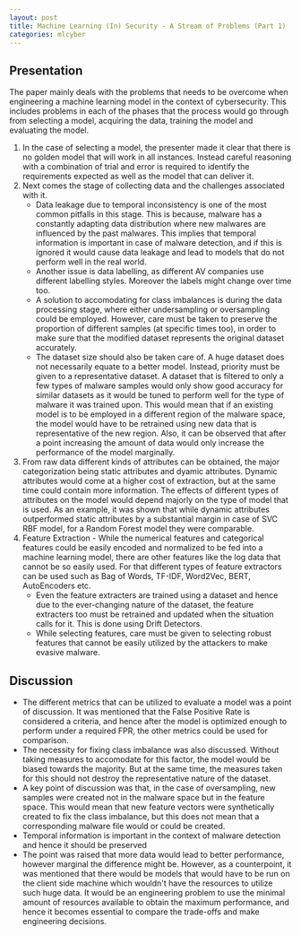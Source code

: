 ```yaml
---
layout: post
title: Machine Learning (In) Security - A Stream of Problems (Part 1)
categories: mlcyber
---
```


## Presentation
The paper mainly deals with the problems that needs to be overcome when engineering a machine learning model in the context of cybersecurity. This includes problems in each of the phases that the process would go through from selecting a model, acquiring the data, training the model and evaluating the model. 

1. In the case of selecting a model, the presenter made it clear that there is no golden model that will work in all instances. Instead careful reasoning with a combination of trial and error is required to identify the requirements expected as well as the model that can deliver it.  
2. Next comes the stage of collecting data and the challenges associated with it. 
	* Data leakage due to temporal inconsistency is one of the most common pitfalls in this stage. This is because, malware has a constantly adapting data distribution where new malwares are influenced by the past malwares. This implies that temporal information is important in case of malware detection, and if this is ignored it would cause data leakage and lead to models that do not perform well in the real world. 
	* Another issue is data labelling, as different AV companies use different labelling styles. Moreover the labels might change over time too.
	* A solution to accomodating for class imbalances is during the data processing stage, where either undersampling or oversampling could be employed. However, care must be taken to preserve the proportion of different samples (at specific times too), in order to make sure that the modified dataset represents the original dataset accurately. 
	* The dataset size should also be taken care of. A huge dataset does not necessarily equate to a better model. Instead, priority must be given to a representative dataset. A dataset that is filtered to only a few types of malware samples would only show good accuracy for similar datasets as it would be tuned to perform well for the type of malware it was trained upon. This would mean that if an existing model is to be employed in a different region of the malware space, the model would have to be retrained using new data that is representative of the new region. Also, it can be observed that after a point increasing the amount of data would only increase the performance of the model marginally.
3. From raw data different kinds of attributes can be obtained, the major categorization being static attributes and dyamic attributes. Dynamic attributes would come at a higher cost of extraction, but at the same time could contain more information. The effects of different types of attributes on the model would depend majorly on the type of model that is used. As an example, it was shown that while dynamic attributes outperformed static attributes by a substantial margin in case of SVC RBF model, for a Random Forest model they were comparable.
4. Feature Extraction - While the numerical features and categorical features could be easily encoded and normalized to be fed into a machine learning model, there are other features like the log data that cannot be so easily used. For that different types of feature extractors can be used such as Bag of Words, TF-IDF, Word2Vec, BERT, AutoEncoders etc. 
	* Even the feature extracters are trained using a dataset and hence due to the ever-changing nature of the dataset, the feature extracters too must be retrained and updated when the situation calls for it. This is done using Drift Detectors. 
	* While selecting features, care must be given to selecting robust features that cannot be easily utilized by the attackers to make evasive malware. 

## Discussion
* The different metrics that can be utilized to evaluate a model was a point of discussion. It was mentioned that the False Positive Rate is considered a criteria, and hence after the model is optimized enough to perform under a required FPR, the other metrics could be used for comparison.
* The necessity for fixing class imbalance was also discussed. Without taking measures to accomodate for this factor, the model would be biased towards the majority. But at the same time, the measures taken for this should not destroy the representative nature of the dataset.
* A key point of discussion was that, in the case of oversampling, new samples were created not in the malware space but in the feature space. This would mean that new feature vectors were synthetically created to fix the class imbalance, but this does not mean that a corresponding malware file would or could be created.
* Temporal information is important in the context of malware detection and hence it should be preserved 
* The point was raised that more data would lead to better performance, however marginal the difference might be. However, as a counterpoint, it was mentioned that there would be models that would have to be run on the client side machine which wouldn't have the resources to utilize such huge data. It would be an engineering problem to use the minimal amount of resources available to obtain the maximum performance, and hence it becomes essential to compare the trade-offs and make engineering decisions. 
